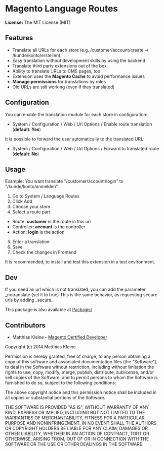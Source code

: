 # Magento Language Routes

**License:** The MIT License (MIT)

## Features

- Translate all URLs for each store (e.g. /customer/account/create -> /kunde/konto/erstellen)
- Easy translation without development skills by using the backend
- Translate third party extensions out of the box
- Ability to translate URLs to CMS pages, too
- Extension uses the **Magento Cache** to avoid performance issues
- **Manage permissions** for translations by roles
- Old URLs are still working (even if they translated)

## Configuration

You can enable the translation module for each store in configuration:

- System / Configuration / Web / Url Options / Enable route translation (**default: Yes**)

It is possible to forward the user automatically to the translated URL:

- System / Configuration / Web / Url Options / Forward to translated route (**default: No**)

## Usage

Example: You want translate "/customer/account/login" to "/kunde/konto/anmelden"

1. Go to System / Language Routes
2. Click Add
3. Choose your store
4. Select a route part
 - Route: **customer** is the route in this url
 - Controller: **account** is the controller
 - Action: **login** is the action
5. Enter a translation
6. Save
7. Check the changes in Frontend

It is recommended, to install and test this extension in a test environment.

## Dev

If you need an url which is not translated, you can add the parameter _notranslate (set it to true)
This is the same behavior, as requesting secure urls by adding _secure.

This package is also available at [Packagist](https://packagist.org/packages/mkleine/magento-language-routes)

## Contributors

- Matthias Kleine - [Magento Certified Developer](http://www.magentocommerce.com/certification/directory/dev/878053/)

Copyright (c) 2014 Matthias Kleine

Permission is hereby granted, free of charge, to any person obtaining a copy
of this software and associated documentation files (the "Software"), to deal
in the Software without restriction, including without limitation the rights
to use, copy, modify, merge, publish, distribute, sublicense, and/or sell
copies of the Software, and to permit persons to whom the Software is
furnished to do so, subject to the following conditions:

The above copyright notice and this permission notice shall be included in
all copies or substantial portions of the Software.

THE SOFTWARE IS PROVIDED "AS IS", WITHOUT WARRANTY OF ANY KIND, EXPRESS OR
IMPLIED, INCLUDING BUT NOT LIMITED TO THE WARRANTIES OF MERCHANTABILITY,
FITNESS FOR A PARTICULAR PURPOSE AND NONINFRINGEMENT. IN NO EVENT SHALL THE
AUTHORS OR COPYRIGHT HOLDERS BE LIABLE FOR ANY CLAIM, DAMAGES OR OTHER
LIABILITY, WHETHER IN AN ACTION OF CONTRACT, TORT OR OTHERWISE, ARISING FROM,
OUT OF OR IN CONNECTION WITH THE SOFTWARE OR THE USE OR OTHER DEALINGS IN
THE SOFTWARE.
